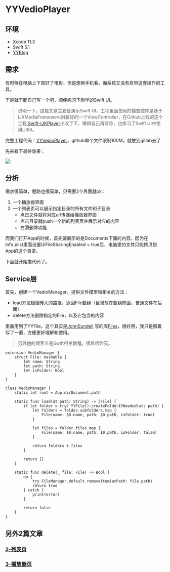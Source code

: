 # YYVedioPlayer

## 环境

- Xcode 11.3
- Swift 5.1
- [YYBlog](http://120.79.102.161/Blogs/note/Blog/MyWeb/index.html#/)



## 需求

有时候在电脑上下周好了电影，但是想用手机看，而系统又没有自带这套操作的工具，

于是就干脆自己写一个吧，顺便练习下刚学的Swift UI。

> 说明一下，这篇文章主要是演示Swift UI，工程里面使用的播放控件是基于IJKMediaFramework封装好的一个ViewController，在Github上找的这个工程[ Swift-IJKPlayer](https://github.com/limxing/Swift-IJKPlayer)小改了下，懒得自己再写🙃，也练习了Swift UI中使用UIKit。

完整工程代码：[YYVedioPlayer](https://gitlab.com/cgcym1234/YYVedioPlayer.git)，github单个文件限制100M，就放到gitlab去了

先来看下最终效果：

![](http://120.79.102.161/Blogs/note/Blog/%E5%B7%A5%E4%BD%9C/pic/yyvideo/yyvideo.gif)



## 分析

需求很简单，思路也很简单，只需要2个界面就ok：

1. 一个播放器界面
2. 一个列表页可以展示指定目录的所有文件和子目录
   - 点击文件就将对应url传递给播放器界面
   - 点击目录就push一个新的列表页并展示对应的内容
   - 左滑删除功能

而我们打开App的时候，首先要展示的是Documents下面的内容，因为在Info.plist里面设置UIFileSharingEnabled = true后，电脑里的文件只能拷贝到App的这个目录。

下面就开始撸代码了。



## Service层

首先，创建一个VedioManager，提供文件模型和相关的方法：

- load方法根据传入的路径，返回File数组（目录放在数组前面，普通文件在后面）
- delete方法删除指定的File，以及它包含的内容

里面用到了YYFile，这个其实是[JohnSundell](https://www.swiftbysundell.com/) 写的库[Files](https://github.com/JohnSundell/Files)，很好用，我只是照着写了一遍，方便更好理解和使用。

> 另外他的博客全是Swift相关教程，很屌很炸天。

```
extension VedioManager {
    struct File: Hashable {
        let name: String
        let path: String
        let isFolder: Bool
    }
}

class VedioManager {
    static let root = App.dirDocument.path
    
    static func load(at path: String) -> [File] {
        if let folder = try? YYFile().createFolderIfNeeded(at: path) {
            let folders = folder.subfolders.map {
                File(name: $0.name, path: $0.path, isFolder: true)
            }
            
            let files = folder.files.map {
                File(name: $0.name, path: $0.path, isFolder: false)
            }
            
            return folders + files
        }
        
        return []
    }
    
    static func delete(_ file: File) -> Bool {
        do {
            try FileManager.default.removeItem(atPath: file.path)
            return true
        } catch {
            print(error)
        }
        
        return false
    }
}
```



## 另外2篇文章

### [2-列表页](http://120.79.102.161/Blogs/note/Blog/MyBlog/iOS/SwiftUI/%E4%BD%BF%E7%94%A8SwiftUI%E6%9E%84%E5%BB%BA%E8%A7%86%E9%A2%91App/2-%E5%88%97%E8%A1%A8%E9%A1%B5.md)

### [3-播放器页](http://120.79.102.161/Blogs/note/Blog/MyBlog/iOS/SwiftUI/%E4%BD%BF%E7%94%A8SwiftUI%E6%9E%84%E5%BB%BA%E8%A7%86%E9%A2%91App/3-%E6%92%AD%E6%94%BE%E5%99%A8%E9%A1%B5.md)

